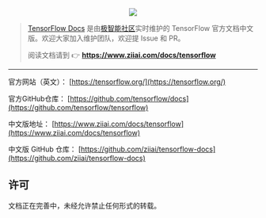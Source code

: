 <div align="center"><img src="https://github.com/ziiai/tensorflow-docs/blob/master/images/index_cover.png"/></div>

> [TensorFlow Docs](https://github.com/ziiai/tensorflow-docs) 是由[极智能社区](https://www.ziiai.com)实时维护的 TensorFlow 官方文档中文版。欢迎大家加入维护团队，欢迎提 Issue 和 PR。
>
> 阅读文档请到 👉  **https://www.ziiai.com/docs/tensorflow**
---

官方网站（英文）：
[https://tensorflow.org/](https://tensorflow.org/)

官方GitHub仓库：
[https://github.com/tensorflow/docs](https://github.com/tensorflow/tensorflow)

中文版地址：
[https://www.ziiai.com/docs/tensorflow](https://www.ziiai.com/docs/tensorflow)

中文版 GitHub 仓库：
[https://github.com/ziiai/tensorflow-docs](https://github.com/ziiai/tensorflow-docs)

## 许可

文档正在完善中，未经允许禁止任何形式的转载。